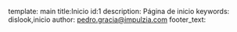 template: main
title:Inicio
id:1
description: Página de inicio
keywords: dislook,inicio
author: pedro.gracia@impulzia.com
footer_text: 
